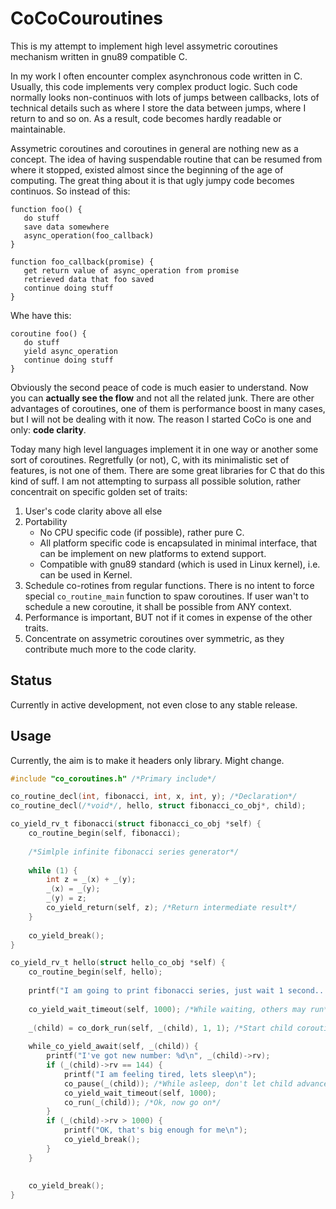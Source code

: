 # CoCoCouroutines

This is my attempt to implement high level assymetric coroutines mechanism written in gnu89 compatible C.

In my work I often encounter complex asynchronous code written in C. Usually, this code implements very complex product logic. Such code normally looks non-continuos with lots of jumps between callbacks, lots of technical details such as where I store the data between jumps, where I return to and so on. As a result, code becomes hardly readable or maintainable.

Assymetric coroutines and coroutines in general are nothing new as a concept. The idea of having suspendable routine that can be resumed from where it stopped, existed almost since the beginning of the age of computing. The great thing about it is that ugly jumpy code becomes continuos. So instead of this:

    function foo() {
       do stuff
       save data somewhere
       async_operation(foo_callback)
    }
    
    function foo_callback(promise) {
       get return value of async_operation from promise
       retrieved data that foo saved
       continue doing stuff
    }

Whe have this:

    coroutine foo() {
       do stuff
       yield async_operation
       continue doing stuff
    }
    
Obviously the second peace of code is much easier to understand. Now you can **actually see the flow** and not all the related junk. There are other advantages of coroutines, one of them is performance boost in many cases, but I will not be dealing with it now. The reason I started CoCo is one and only: **code clarity**.

Today many high level languages implement it in one way or another some sort of coroutines. Regretfully (or not), C, with its minimalistic set of features, is not one of them. There are some great libraries for C that do this kind of suff. I am not attempting to surpass all possible solution, rather concentrait on specific golden set of traits:

1. User's code clarity above all else
2. Portability
   - No CPU specific code (if possible), rather pure C.
   - All platform specific code is encapsulated in minimal interface, that can be implement on new platforms to extend support.
   - Compatible with gnu89 standard (which is used in Linux kernel), i.e. can be used in Kernel.
3. Schedule co-rotines from regular functions. There is no intent to force special `co_routine_main` function to spaw coroutines. If user wan't to schedule a new coroutine, it shall be possible from ANY context.
4. Performance is important, BUT not if it comes in expense of the other traits.
5. Concentrate on assymetric coroutines over symmetric, as they contribute much more to the code clarity.

## Status

Currently in active development, not even close to any stable release.

## Usage

Currently, the aim is to make it headers only library. Might change.

```C
#include "co_coroutines.h" /*Primary include*/

co_routine_decl(int, fibonacci, int, x, int, y); /*Declaration*/
co_routine_decl(/*void*/, hello, struct fibonacci_co_obj*, child);

co_yield_rv_t fibonacci(struct fibonacci_co_obj *self) {
    co_routine_begin(self, fibonacci);
    
    /*Simlple infinite fibonacci series generator*/
    
    while (1) {
        int z = _(x) + _(y);
        _(x) = _(y);
        _(y) = z;
        co_yield_return(self, z); /*Return intermediate result*/
    }
   
    co_yield_break();
}

co_yield_rv_t hello(struct hello_co_obj *self) {
    co_routine_begin(self, hello);
    
    printf("I am going to print fibonacci series, just wait 1 second...\n");
    
    co_yield_wait_timeout(self, 1000); /*While waiting, others may run*/
    
    _(child) = co_dork_run(self, _(child), 1, 1); /*Start child coroutine*/
    
    while_co_yield_await(self, _(child)) {
        printf("I've got new number: %d\n", _(child)->rv);
        if (_(child)->rv == 144) {
            printf("I am feeling tired, lets sleep\n");
            co_pause(_(child)); /*While asleep, don't let child advance*/
            co_yield_wait_timeout(self, 1000);
            co_run(_(child)); /*Ok, now go on*/
        }
        if (_(child)->rv > 1000) {
            printf("OK, that's big enough for me\n");
            co_yield_break();
        }
    }
    
   
    co_yield_break();
}
```
